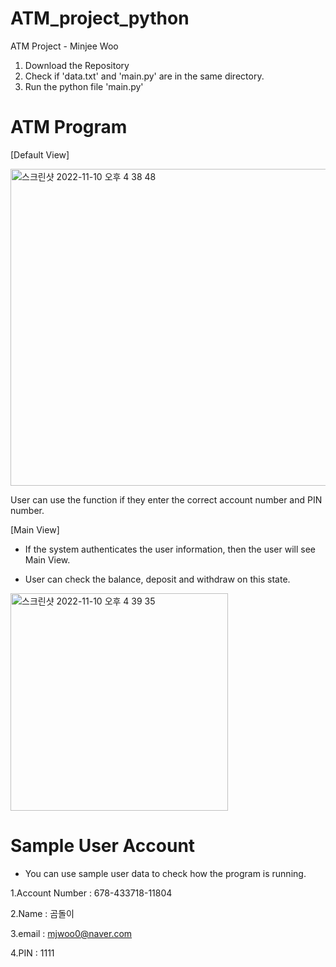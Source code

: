 # ATM_project_python
ATM Project - Minjee Woo 


1. Download the Repository 
2. Check if 'data.txt' and 'main.py' are in the same directory. 
3. Run the python file 'main.py'

# ATM Program

[Default View]

<img width="507" alt="스크린샷 2022-11-10 오후 4 38 48" src="https://user-images.githubusercontent.com/41604678/201028896-f10c3898-ceeb-47db-860a-71dd5fc747e7.png">

User can use the function if they enter the correct account number and PIN number. 

[Main View]

- If the system authenticates the user information, then the user will see Main View. 

- User can check the balance, deposit and withdraw on this state. 

<img width="348" alt="스크린샷 2022-11-10 오후 4 39 35" src="https://user-images.githubusercontent.com/41604678/201029031-fee70cd8-0dc9-4727-aa4d-41df69e36021.png">

# Sample User Account 
- You can use sample user data to check how the program is running. 

1.Account Number : 678-433718-11804

2.Name : 곰돌이 

3.email : mjwoo0@naver.com

4.PIN : 1111 
